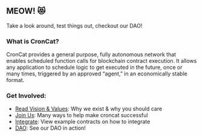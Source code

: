 ## MEOW! 😻

Take a look around, test things out, checkout our DAO!

### What is CronCat?

CronCat provides a general purpose, fully autonomous network that enables scheduled function calls for blockchain contract execution. It allows any application to schedule logic to get executed in the future, once or many times, triggered by an approved “agent,” in an economically stable format.

### Get Involved:

- [Read Vision & Values](https://docs.cron.cat/docs/values-vision/): Why we exist & why you should care
- [Join Us](https://docs.cron.cat/docs/join-croncat/): Many ways to help make croncat successful
- [Integrate](https://docs.cron.cat/docs/examples/): View example contracts on how to integrate
- [DAO](https://app.astrodao.com/dao/croncat.sputnik-dao.near): See our DAO in action!

